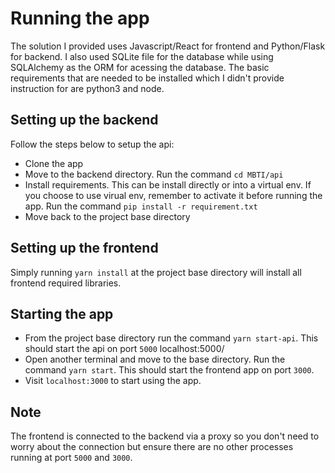 # Running the app

The solution I provided uses Javascript/React for frontend and Python/Flask for backend. I also used SQLite file for the database while using SQLAlchemy as the ORM for acessing the database. The basic requirements that are needed to be installed which I didn't provide instruction for are python3 and node.

## Setting up the backend

Follow the steps below to setup the api:

- Clone the app
- Move to the backend directory. Run the command
  `cd MBTI/api`
- Install requirements. This can be install directly or into a virtual env. If you choose to use virual env, remember to activate it before running the app. Run the command
  `pip install -r requirement.txt`
- Move back to the project base directory

## Setting up the frontend

Simply running `yarn install` at the project base directory will install all frontend required libraries.

## Starting the app

- From the project base directory run the command `yarn start-api`. This should start the api on port `5000` localhost:5000/
- Open another terminal and move to the base directory. Run the command `yarn start`. This should start the frontend app on port `3000`.
- Visit `localhost:3000` to start using the app.

## Note

The frontend is connected to the backend via a proxy so you don't need to worry about the connection but ensure there are no other processes running at port `5000` and `3000`.
